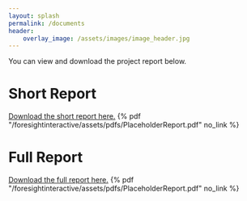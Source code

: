 ```yaml
---
layout: splash
permalink: /documents
header:
    overlay_image: /assets/images/image_header.jpg
---
```


You can view and download the project report below.

# Short Report
[Download the short report here.](/foresightinteractive/assets/pdfs/PlaceholderReport.pdf)
{% pdf "/foresightinteractive/assets/pdfs/PlaceholderReport.pdf" no_link %}


# Full Report

[Download the full report here.](/foresightinteractive/assets/pdfs/PlaceholderReport.pdf)
{% pdf "/foresightinteractive/assets/pdfs/PlaceholderReport.pdf" no_link %}